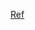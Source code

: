 [Ref](https://medium.com/swlh/understanding-java-8s-consumer-supplier-predicate-and-function-c1889b9423d)
